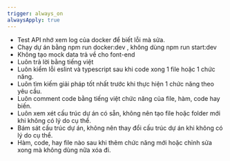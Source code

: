 ```yaml
---
trigger: always_on
alwaysApply: true
---
```


- Test API nhớ xem log của docker để biết lỗi mà sửa.
- Chạy dự án bằng npm run docker:dev , không dùng npm run start:dev
- Không tạo mock data trả về cho font-end
- Luôn trả lời bằng tiếng việt
- Luôn kiểm lỗi eslint và typescript sau khi code xong 1 file hoặc 1 chức năng.
- Luôn tìm kiếm giải pháp tốt nhất trước khi thực hiện 1 chức năng theo yêu cầu.
- Luôn comment code bằng tiếng việt chức năng của file, hàm, code hay biến.
- Luôn xem xét cấu trúc dự án có sẵn, không nên tạo file hoặc folder mới khi không có lý do cụ thể.
- Bám sát cấu trúc dự án, không nên thay đổi cấu trúc dự án khi không có lý do cụ thể.
- Hàm, code, hay file nào sau khi thêm chức năng mới hoặc chỉnh sửa xong mà không dùng nữa xóa đi.
